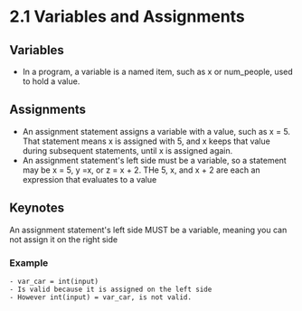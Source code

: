# 2.1 Variables and Assignments

## Variables

- In a program, a variable is a named item, such as x or num_people, used to hold a value.

## Assignments

- An assignment statement assigns a variable with a value, such as x = 5. That statement means x is assigned with 5, and x keeps that value during subsequent statements, until x is assigned again.
- An assignment statement's left side must be a variable, so a statement may be x = 5, y =x, or z = x + 2. THe 5, x, and x + 2 are each an expression that evaluates to a value

## Keynotes

An assignment statement's left side MUST be a variable, meaning you can not assign it on the right side

### Example

    - var_car = int(input)
    - Is valid because it is assigned on the left side
    - However int(input) = var_car, is not valid.
